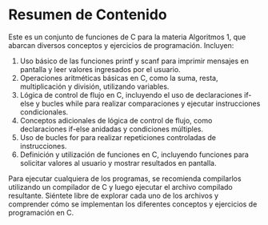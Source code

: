 # Resumen de Contenido

Este es un conjunto de funciones de C para la materia Algoritmos 1, que abarcan diversos conceptos y ejercicios de programación. Incluyen:

1. Uso básico de las funciones printf y scanf para imprimir mensajes en pantalla y leer valores ingresados por el usuario.
2. Operaciones aritméticas básicas en C, como la suma, resta, multiplicación y división, utilizando variables.
3. Lógica de control de flujo en C, incluyendo el uso de declaraciones if-else y bucles while para realizar comparaciones y ejecutar instrucciones condicionales.
4. Conceptos adicionales de lógica de control de flujo, como declaraciones if-else anidadas y condiciones múltiples.
5. Uso de bucles for para realizar repeticiones controladas de instrucciones.
6. Definición y utilización de funciones en C, incluyendo funciones para solicitar valores al usuario y mostrar resultados en pantalla.

Para ejecutar cualquiera de los programas, se recomienda compilarlos utilizando un compilador de C y luego ejecutar el archivo compilado resultante. Siéntete libre de explorar cada uno de los archivos y comprender cómo se implementan los diferentes conceptos y ejercicios de programación en C.
